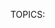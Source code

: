 TOPICS: <dialog>
AUTHORS: Brendan Quinn; quinn.197@gmail.com; github:Mathdrquinn
         Gan Eng Chin; ecgan@mozilla.net; mdn:ecgan
         Masahiro Fujimoto; mfujimot@gmail.com; github:mfuji09
         Luis Faría; faria.luis.d@gmail.com; github:luisdfp
         Taylor Hunt; tigt@github.com; github:tigt
         Milan Raj; rajsite@mozilla.net; mdn:rajsite
         Eric Shepherd; eshepherd@mozilla.com; github:a2sheppy
         Andrew C. Dvorak; andy@andydvorak.net; github:acdvorak
         ExE Boss; ExE-Boss@github.com; github:ExE-Boss
         Emil; thatemil@mozilla.net; mdn:thatemil
         Teoli; teoli@mozilla.net; mdn:teoli
         Sebastian Zartner; SebastianZ@github.com; github:SebastianZ
         Edwin Cosme Mercado; edwinmdn1@mozilla.net; mdn:edwinmdn1
         Filipus Klutiero; Chealer@mozilla.net; mdn:Chealer
         Michael[tm] Smith; mike@w3.org; github:sideshowbarker
         Oleg Torbasow; torbasow@mozilla.net; mdn:torbasow
         Chris Rebert; cvrebert@mozilla.net; mdn:cvrebert
         Lucien Greathouse; LPGhatguy@mozilla.net; mdn:LPGhatguy
         Saurabh / Jsx; jsx@mozilla.net; mdn:jsx

# `<dialog>`

The **HTML `<dialog>` element** represents a dialog box or other interactive component,
such as an inspector or window.

|  |  |
| :-- | :-- |
| **Content categories** | Flow content, sectioning root |
| **Permitted content** | Flow content |
| **Tag omission** | None, both the starting and ending tag are mandatory. |
| **Permitted parents** | Any element that accepts flow content |
| **Permitted ARIA roles** | `alertdialog` |
| **DOM interface** | `HTMLDialogElement` |

## Attributes

This element includes the [global attributes](https://wiki.developer.mozilla.org/en-US/docs/HTML/Global_attributes).
The tabindex attribute must not be used on the `<dialog>` element.

| Attribute | Description |
| :-- | :-- |
| `open` | Indicates that the dialog is active and available for interaction. When the open attribute is not set,the dialog shouldn't be shown to the user.

## Usage Notes

- `<form>` elements can be integrated within a dialog by specifying them with the attribute
method="dialog". When such a form is submitted, the dialog is closed with its `returnValue`
attribute set to the value of the form's submit button that was used.
- he `::backdrop` CSS pseudo-element can be used to style behind a `<dialog>` element,
for example to dim inaccessible content whilst a modal dialog is active. The backdrop is only drawn
when the dialog element is displayed with `HTMLDialogElement.showModal()`.

## Examples

### Simple example

```html
<dialog open>
  <p>Greetings, one and all!</p>
</dialog>
```

### Advanced example

This example opens a pop-up dialog box containing a form when the "Update details" button is clicked.

```html
<!-- Simple pop-up dialog box containing a form -->
<dialog id="favDialog">
  <form method="dialog">
    <p><label>Favorite animal:
      <select>
        <option></option>
        <option>Brine shrimp</option>
        <option>Red panda</option>
        <option>Spider monkey</option>
      </select>
    </label></p>
    <menu>
      <button value="cancel">Cancel</button>
      <button id="confirmBtn" value="default">Confirm</button>
    </menu>
  </form>
</dialog>

<menu>
  <button id="updateDetails">Update details</button>
</menu>

<output aria-live="polite"></output>
```

```javascript
(function() {
  var updateButton = document.getElementById('updateDetails');
  var favDialog = document.getElementById('favDialog');
  var outputBox = document.getElementsByTagName('output')0];
  var selectEl = document.getElementsByTagName('select')0];
  var confirmBtn = document.getElementById('confirmBtn');

  // “Update details” button opens the <dialog> modally
  updateButton.addEventListener('click', function onOpen() {
    if (typeof favDialog.showModal === "function") {
      favDialog.showModal();
    } else {
      alert("The dialog API is not supported by this browser");
    }
  });
  // "Favorite animal" input sets the value of the submit button
  selectEl.addEventListener('change', function onSelect(e) {
    confirmBtn.value = selectEl.value;
  });
  // "Confirm" button of form triggers "close" on dialog because of method="dialog"]
  favDialog.addEventListener('close', function onClose() {
    outputBox.value = favDialog.returnValue + " button clicked - " + (new Date()).toString();
  });
})();
```
